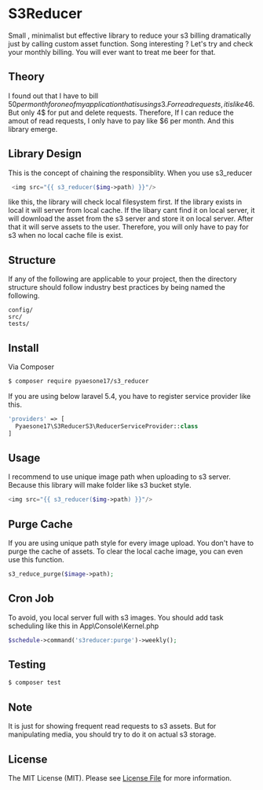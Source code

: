 # S3Reducer

Small , minimalist but effective library to reduce your s3 billing dramatically just by calling custom asset function.
Song interesting ? Let's try and check your monthly billing.
You will ever want to treat me beer for that.

## Theory
I found out that I have to bill $50 per month for one of my application that is using s3.
For read requests, it is like 46$. But only 4$ for put and delete requests.
Therefore, If I can reduce the amout of read requests, I only have to pay like $6 per month.
And this library emerge.

## Library Design
This is the concept of chaining the responsiblity. When you use s3_reducer

``` php
 <img src="{{ s3_reducer($img->path) }}"/>
```

like this, the library will check local filesystem first. 
If the library exists in local it will server from local cache.
If the libary cant find it on local server, 
it will download the asset from the s3 server and store it on local server. 
After that it will serve assets to the user.
Therefore, you will only have to pay for s3 when no local cache file is exist.

## Structure

If any of the following are applicable to your project, then the directory structure should follow industry best practices by being named the following.

```     
config/
src/
tests/
```

## Install

Via Composer

``` bash
$ composer require pyaesone17/s3_reducer
```

If you are using below laravel 5.4, you have to register service provider like this.
``` php
'providers' => [
  Pyaesone17\S3ReducerS3\ReducerServiceProvider::class
]
```

## Usage

I recommend to use unique image path when uploading to s3 server.
Because this library will make folder like s3 bucket style.

``` php
<img src="{{ s3_reducer($img->path) }}"/>
```

## Purge Cache
If you are using unique path style for every image upload.
You don't have to purge the cache of assets.
To clear the local cache image, you can even use this function.

``` php
s3_reduce_purge($image->path); 
```

## Cron Job
To avoid, you local server full with s3 images.
You should add task scheduling like this in App\Console\Kernel.php

``` php
$schedule->command('s3reducer:purge')->weekly();
```

## Testing

``` bash
$ composer test
```

## Note
It is just for showing frequent read requests to s3 assets.
But for manipulating media, you should try to do it on actual s3 storage.

## License

The MIT License (MIT). Please see [License File](LICENSE.md) for more information.
